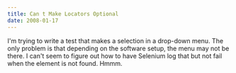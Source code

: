 ```yaml
---
title: Can t Make Locators Optional 
date: 2008-01-17
---
```

I'm trying to write a test that makes a selection in a drop-down menu. The only problem is that depending on the software setup, the menu may not be there. I can't seem to figure out how to have Selenium log that but not fail when the element is not found. Hmmm.


